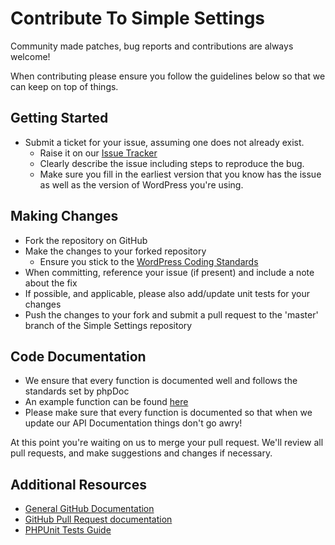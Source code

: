 # Contribute To Simple Settings

Community made patches, bug reports and contributions are always welcome!

When contributing please ensure you follow the guidelines below so that we can
keep on top of things.

## Getting Started

* Submit a ticket for your issue, assuming one does not already exist.
  * Raise it on our [Issue Tracker](https://gitlab.com/widgitlabs/wordpress/simple-settings/issues)
  * Clearly describe the issue including steps to reproduce the bug.
  * Make sure you fill in the earliest version that you know has the issue as
    well as the version of WordPress you're using.

## Making Changes

* Fork the repository on GitHub
* Make the changes to your forked repository
  * Ensure you stick to the [WordPress Coding Standards](https://codex.wordpress.org/WordPress_Coding_Standards)
* When committing, reference your issue (if present) and include a note about
  the fix
* If possible, and applicable, please also add/update unit tests for your changes
* Push the changes to your fork and submit a pull request to the 'master' branch
  of the Simple Settings repository

## Code Documentation

* We ensure that every function is documented well and follows the standards
  set by phpDoc
* An example function can be found [here](https://gist.github.com/sunnyratilal/5308969)
* Please make sure that every function is documented so that when we update our
  API Documentation things don't go awry!

At this point you're waiting on us to merge your pull request. We'll review all
pull requests, and make suggestions and changes if necessary.

## Additional Resources

* [General GitHub Documentation](https://help.github.com/)
* [GitHub Pull Request documentation](https://help.github.com/send-pull-requests/)
* [PHPUnit Tests Guide](https://phpunit.de/manual/current/en/writing-tests-for-phpunit.html)
